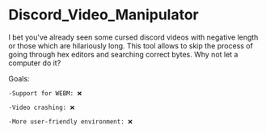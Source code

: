 # Discord_Video_Manipulator

I bet you've already seen some cursed discord videos with negative length or those which are hilariously long.
This tool allows to skip the process of going through hex editors and searching correct bytes. Why not let a computer do it?

Goals:

`-Support for WEBM: ❌ `

`-Video crashing: ❌ `

`-More user-friendly environment: ❌ `

